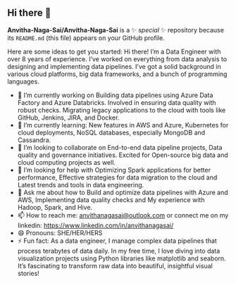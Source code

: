 ## Hi there 👋


**Anvitha-Naga-Sai/Anvitha-Naga-Sai** is a ✨ _special_ ✨ repository because its `README.md` (this file) appears on your GitHub profile.

Here are some ideas to get you started:
Hi there! I’m a Data Engineer with over 8 years of experience. I’ve worked on everything from data analysis to designing and implementing data pipelines. I’ve got a solid background in various cloud platforms, big data frameworks, and a bunch of programming languages.
- 🔭 I’m currently working on Building data pipelines using Azure Data Factory and Azure Databricks. Involved in ensuring data quality with robust checks. Migrating legacy applications to the cloud with tools like GitHub, Jenkins, JIRA, and Docker.
- 🌱 I’m currently learning: New features in AWS and Azure, Kubernetes for cloud deployments, NoSQL databases, especially MongoDB and Cassandra.
- 👯 I’m looking to collaborate on End-to-end data pipeline projects, Data quality and governance initiatives. Excited for Open-source big data and cloud computing projects as well.
- 🤔 I’m looking for help with Optimizing Spark applications for better performance, Effective strategies for data migration to the cloud and Latest trends and tools in data engineering.
- 💬 Ask me about how to Build and optimize data pipelines with Azure and AWS, Implementing data quality checks and My experience with Hadoop, Spark, and Hive.
- 📫 How to reach me: anvithanagasai@outlook.com or connect me on my linkedin: https://www.linkedin.com/in/anvithanagasai/
- 😄 Pronouns: SHE/HER/HERS 
- ⚡ Fun fact: As a data engineer, I manage complex data pipelines that process terabytes of data daily. In my free time, I love diving into data visualization projects using Python libraries like matplotlib and seaborn. It’s fascinating to transform raw data into beautiful, insightful visual stories!
